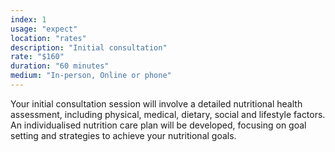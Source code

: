 ```yaml
---
index: 1
usage: "expect"
location: "rates"
description: "Initial consultation"
rate: "$160"
duration: "60 minutes"
medium: "In-person, Online or phone"
---
```


Your initial consultation session will involve a detailed nutritional health assessment, including physical, medical, dietary, social and lifestyle factors. An individualised nutrition care plan will be developed, focusing on goal setting and strategies to achieve your nutritional goals. 

